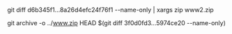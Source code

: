 git diff d6b345f1...8a26d4efc24f76f1 --name-only | xargs zip www2.zip

git archive -o ../www.zip HEAD $(git diff 3f0d0fd3...5974ce20 --name-only)
